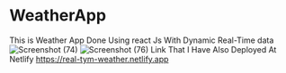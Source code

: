 # WeatherApp
This is Weather App Done Using react Js With Dynamic Real-Time data ![Screenshot (74)](https://user-images.githubusercontent.com/108454910/202209719-c4e3df4a-54a4-4c38-8c61-9492cff4237b.png)
![Screenshot (76)](https://user-images.githubusercontent.com/108454910/202209808-b9c9bea4-67e4-4a0d-9692-e6908212eda9.png)
Link That I Have Also Deployed At Netlify
https://real-tym-weather.netlify.app
